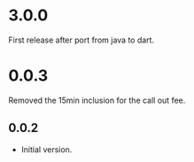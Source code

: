 # 3.0.0
First release after port from java to dart.

# 0.0.3
Removed the 15min inclusion for the call out fee.
## 0.0.2
- Initial version.
